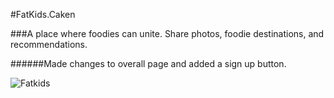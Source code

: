 #FatKids.Caken

###A place where foodies can unite. Share photos, foodie destinations, and recommendations.

######Made changes to overall page and added a sign up button.

![Fatkids](http://i.imgur.com/hHTPaBt.jpg)

